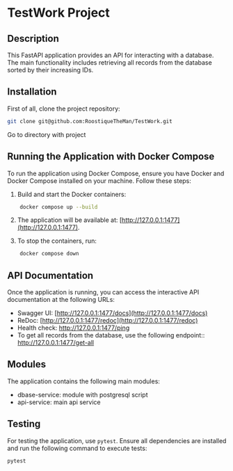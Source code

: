 # TestWork Project

## Description

This FastAPI application provides an API for interacting with a database. 
The main functionality includes retrieving all records from the database sorted 
by their increasing IDs.

## Installation

First of all, clone the project repository:

```bash
git clone git@github.com:RoostiqueTheMan/TestWork.git
```

Go to directory with project

## Running the Application with Docker Compose

To run the application using Docker Compose, ensure you have Docker 
and Docker Compose installed on your machine. Follow these steps:

1. Build and start the Docker containers:

```bash
    docker compose up --build
```
    
2. The application will be available at: [http://127.0.0.1:1477](http://127.0.0.1:1477).

3. To stop the containers, run:
    
```bash
    docker compose down
``` 

## API Documentation

Once the application is running, you can access the interactive API 
documentation at the following URLs:

- Swagger UI: [http://127.0.0.1:1477/docs](http://127.0.0.1:1477/docs)
- ReDoc: [http://127.0.0.1:1477/redoc](http://127.0.0.1:1477/redoc)
- Health check: http://127.0.0.1:1477/ping
- To get all records from the database, use the following 
endpoint:: http://127.0.0.1:1477/get-all
 
## Modules

The application contains the following main modules:
- dbase-service: module with postgresql script
- api-service: main api service

## Testing

For testing the application, use `pytest`. Ensure all dependencies are 
installed and run the following command to execute tests:

```bash
pytest
```
